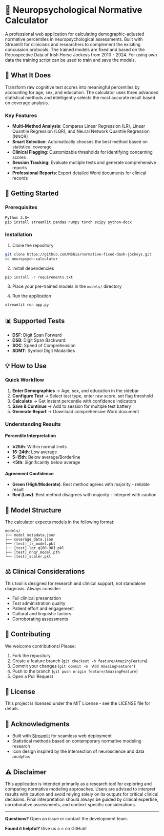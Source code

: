 # 🧠 Neuropsychological Normative Calculator

A professional web application for calculating demographic-adjusted normative percentiles in neuropsychological assessments. Built with Streamlit for clinicians and researchers to complement the exisiting concussion protocols. The trained models are fixed and based on the Retrospective Data of Irish Horse Jockeys from 2010 - 2024. For using own data the training script can be used to train and save the models. 

## 🎯 What It Does

Transform raw cognitive test scores into meaningful percentiles by accounting for age, sex, and education. The calculator uses three advanced statistical methods and intelligently selects the most accurate result based on coverage analysis.

### Key Features
- **Multi-Method Analysis**: Compares Linear Regression (LR), Linear Quantile Regression (LQR), and Neural Network Quantile Regression (NNQR)
- **Smart Selection**: Automatically chooses the best method based on statistical coverage
- **Clinical Flagging**: Customizable thresholds for identifying concerning scores
- **Session Tracking**: Evaluate multiple tests and generate comprehensive reports
- **Professional Reports**: Export detailed Word documents for clinical records

## 🚀 Getting Started

### Prerequisites
```bash
Python 3.8+
pip install streamlit pandas numpy torch scipy python-docx
```

### Installation
1. Clone the repository
```bash
git clone https://github.com/MShia/normative-fixed-dash-jockeys.git
cd neuropsych-calculator
```

2. Install dependencies
```bash
pip install -r requirements.txt
```

3. Place your pre-trained models in the `models/` directory

4. Run the application
```bash
streamlit run app.py
```

## 📊 Supported Tests

- **DSF**: Digit Span Forward
- **DSB**: Digit Span Backward
- **SOC**: Speed of Comprehension
- **SDMT**: Symbol Digit Modalities

## 💡 How to Use

### Quick Workflow
1. **Enter Demographics** → Age, sex, and education in the sidebar
2. **Configure Test** → Select test type, enter raw score, set flag threshold
3. **Calculate** → Get instant percentile with confidence indicators
4. **Save & Continue** → Add to session for multiple test battery
5. **Generate Report** → Download comprehensive Word document

### Understanding Results

#### Percentile Interpretation
- **≥25th**: Within normal limits
- **16-24th**: Low average
- **5-15th**: Below average/Borderline
- **<5th**: Significantly below average

#### Agreement Confidence
- **Green (High/Moderate)**: Best method agrees with majority - reliable result
- **Red (Low)**: Best method disagrees with majority - interpret with caution

## 🔧 Model Structure

The calculator expects models in the following format:
```
models/
├── model_metadata.json
├── coverage_data.json
├── [test]_lr_model.pkl
├── [test]_lqr_q[00-98].pkl
├── [test]_nnqr_model.pth
└── [test]_scaler.pkl
```

## ⚖️ Clinical Considerations

This tool is designed for research and clinical support, not standalone diagnosis. Always consider:
- Full clinical presentation
- Test administration quality
- Patient effort and engagement
- Cultural and linguistic factors
- Corroborating assessments

## 🤝 Contributing

We welcome contributions! Please:
1. Fork the repository
2. Create a feature branch (`git checkout -b feature/AmazingFeature`)
3. Commit your changes (`git commit -m 'Add AmazingFeature'`)
4. Push to the branch (`git push origin feature/AmazingFeature`)
5. Open a Pull Request

## 📝 License

This project is licensed under the MIT License - see the LICENSE file for details.

## 🙏 Acknowledgments

- Built with [Streamlit](https://streamlit.io/) for seamless web deployment
- Statistical methods based on contemporary normative modeling research
- Icon design inspired by the intersection of neuroscience and data analytics

## ⚠️ Disclaimer

This application is intended primarily as a research tool for exploring and comparing normative modeling approaches. Users are advised to interpret results with caution and avoid relying solely on its outputs for critical clinical decisions. Final interpretation should always be guided by clinical expertise, corroborative assessments, and context-specific considerations.

---

**Questions?** Open an issue or contact the development team.

**Found it helpful?** Give us a ⭐ on GitHub!
